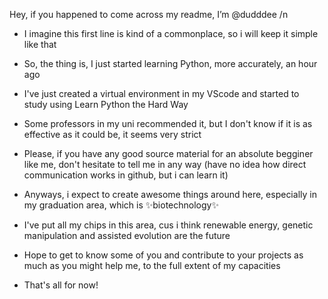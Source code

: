 Hey, if you happened to come across my readme, I’m @dudddee /n

- I imagine this first line is kind of a commonplace, so i will keep it simple like that

- So, the thing is, I just started learning Python, more accurately, an hour ago

- I've just created a virtual environment in my VScode and started to study using Learn Python the Hard Way
- Some professors in my uni recommended it, but I don't know if it is as effective as it could be, it seems very strict

- Please, if you have any good source material for an absolute begginer like me, don't hesitate to tell me in any way
  (have no idea how direct communication works in github, but i can learn it)

- Anyways, i expect to create awesome things around here, especially in my graduation area, which is
      ✨biotechnology✨
- I've put all my chips in this area, cus i think renewable energy, genetic manipulation and assisted evolution are the future
- Hope to get to know some of you and contribute to your projects as much as you might help me, to the full extent of my capacities
- That's all for now!

